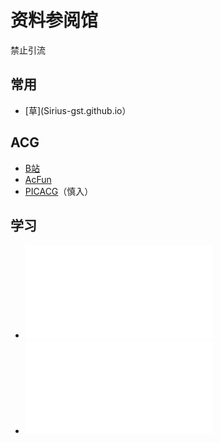 # 资料参阅馆

禁止引流

## 常用

* [草](Sirius-gst.github.io）
## ACG

* [B站](http://bilibili.com)
* [AcFun](https://m.acfun.cn/)
* [PICACG](https://www.picacomic.com/)（慎入）

## 学习 

* <iframe src="//player.bilibili.com/player.html?aid=243252625&bvid=BV1re411W7MQ&cid=196169858&page=19" scrolling="no" border="0" frameborder="no" framespacing="0" allowfullscreen="true"> </iframe>
* <iframe src="//player.bilibili.com/player.html?aid=243252625&bvid=BV1re411W7MQ&cid=196169533&page=18" scrolling="no" border="0" frameborder="no" framespacing="0" allowfullscreen="true"> </iframe>
